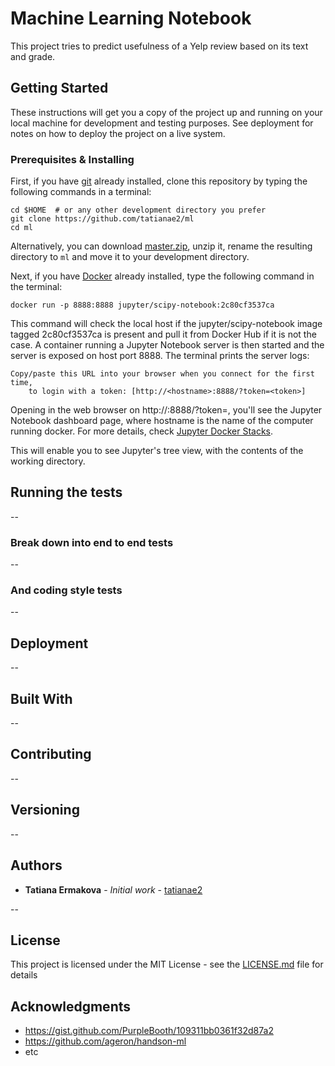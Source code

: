# Machine Learning Notebook

This project tries to predict usefulness of a Yelp review based on its text and grade.

## Getting Started

These instructions will get you a copy of the project up and running on your local machine for development and testing purposes. See deployment for notes on how to deploy the project on a live system.

### Prerequisites & Installing

First, if you have [git](https://git-scm.com/) already installed, clone this repository by typing the following commands in a terminal:

```
cd $HOME  # or any other development directory you prefer
git clone https://github.com/tatianae2/ml
cd ml
```

Alternatively, you can download [master.zip](https://github.com/tatianae2/ml/archive/master.zip), unzip it, rename the resulting directory to `ml` and move it to your development directory.

Next, if you have [Docker](https://docs.docker.com/install/#releases) already installed, type the following command in the terminal:

```
docker run -p 8888:8888 jupyter/scipy-notebook:2c80cf3537ca
```

This command will check the local host if the jupyter/scipy-notebook image tagged 2c80cf3537ca is present and pull it from Docker Hub if it is not the case. 
A container running a Jupyter Notebook server is then started and the server is exposed on host port 8888. 
The terminal prints the server logs: 

```
Copy/paste this URL into your browser when you connect for the first time,
    to login with a token: [http://<hostname>:8888/?token=<token>]
```

Opening in the web browser on http://<hostname>:8888/?token=<token>, you'll see the Jupyter Notebook dashboard page, where hostname is the name of the computer running docker. 
For more details, check [Jupyter Docker Stacks](https://jupyter-docker-stacks.readthedocs.io/en/latest/index.html).

This will enable you to see Jupyter's tree view, with the contents of the working directory.

## Running the tests

--

### Break down into end to end tests

--

### And coding style tests

--

## Deployment

--

## Built With

--

## Contributing

--

## Versioning

--

## Authors

* **Tatiana Ermakova** - *Initial work* - [tatianae2](https://github.com/tatianae2)

--

## License

This project is licensed under the MIT License - see the [LICENSE.md](LICENSE.md) file for details

## Acknowledgments

* https://gist.github.com/PurpleBooth/109311bb0361f32d87a2
* https://github.com/ageron/handson-ml
* etc
